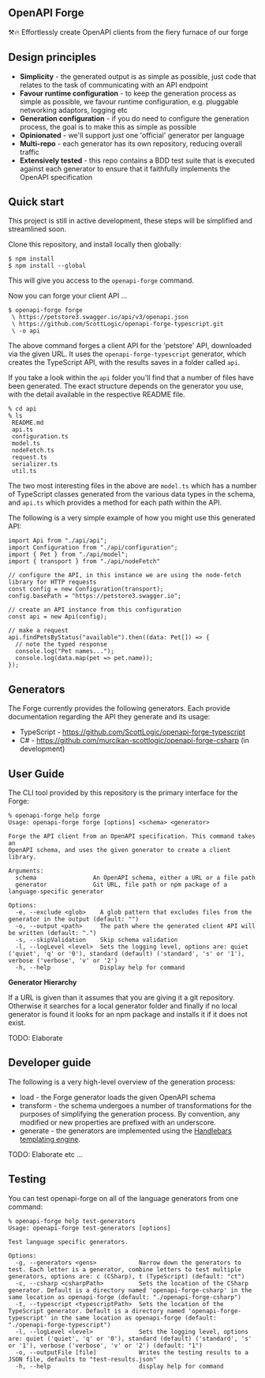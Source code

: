 ## OpenAPI Forge

⚒️🔥 Effortlessly create OpenAPI clients from the fiery furnace of our forge

## Design principles

- **Simplicity** - the generated output is as simple as possible, just code that relates to the task of communicating with an API endpoint
- **Favour runtime configuration** - to keep the generation process as simple as possible, we favour runtime configuration, e.g. pluggable networking adaptors, logging etc
- **Generation configuration** - if you do need to configure the generation process, the goal is to make this as simple as possible
- **Opinionated** - we'll support just one 'official' generator per language
- **Multi-repo** - each generator has its own repository, reducing overall traffic
- **Extensively tested** - this repo contains a BDD test suite that is executed against each generator to ensure that it faithfully implements the OpenAPI specification

## Quick start

This project is still in active development, these steps will be simplified and streamlined soon.

Clone this repository, and install locally then globally:

```
$ npm install
$ npm install --global
```

This will give you access to the `openapi-forge` command.

Now you can forge your client API ...

```
$ openapi-forge forge
 \ https://petstore3.swagger.io/api/v3/openapi.json
 \ https://github.com/ScottLogic/openapi-forge-typescript.git
 \ -o api
```

The above command forges a client API for the 'petstore' API, downloaded via the given URL. It uses the `openapi-forge-typescript` generator, which creates the TypeScript API, with the results saves in a folder called `api`.

If you take a look within the `api` folder you'll find that a number of files have been generated. The exact structure depends on the generator you use, with the detail available in the respective README file.

```
% cd api
% ls
 README.md
 api.ts
 configuration.ts
 model.ts
 nodeFetch.ts
 request.ts
 serializer.ts
 util.ts
```

The two most interesting files in the above are `model.ts` which has a number of TypeScript classes generated from the various data types in the schema, and `api.ts` which provides a method for each path within the API.

The following is a very simple example of how you might use this generated API:

```
import Api from "./api/api";
import Configuration from "./api/configuration";
import { Pet } from "./api/model";
import { transport } from "./api/nodeFetch"

// configure the API, in this instance we are using the node-fetch library for HTTP requests
const config = new Configuration(transport);
config.basePath = "https://petstore3.swagger.io";

// create an API instance from this configuration
const api = new Api(config);

// make a request
api.findPetsByStatus("available").then((data: Pet[]) => {
  // note the typed response
  console.log("Pet names...");
  console.log(data.map(pet => pet.name));
});
```

## Generators

The Forge currently provides the following generators. Each provide documentation regarding the API they generate and its usage:

- TypeScript - https://github.com/ScottLogic/openapi-forge-typescript
- C# - https://github.com/murcikan-scottlogic/openapi-forge-csharp (in development)

## User Guide

The CLI tool provided by this repository is the primary interface for the Forge:

```
% openapi-forge help forge
Usage: openapi-forge forge [options] <schema> <generator>

Forge the API client from an OpenAPI specification. This command takes an
OpenAPI schema, and uses the given generator to create a client library.

Arguments:
  schema                An OpenAPI schema, either a URL or a file path
  generator             Git URL, file path or npm package of a language-specific generator

Options:
  -e, --exclude <glob>    A glob pattern that excludes files from the generator in the output (default: "")
  -o, --output <path>     The path where the generated client API will be written (default: ".")
  -s, --skipValidation    Skip schema validation
  -l, --logLevel <level>  Sets the logging level, options are: quiet ('quiet', 'q' or '0'), standard (default) ('standard', 's' or '1'), verbose ('verbose', 'v' or '2')
  -h, --help              Display help for command
```

**Generator Hierarchy**

If a URL is given than it assumes that you are giving it a git repository. Otherwise it searches for a local generator folder and finally if no local generator is found it looks for an npm package and installs it if it does not exist.

TODO: Elaborate

## Developer guide

The following is a very high-level overview of the generation process:

- load - the Forge generator loads the given OpenAPI schema
- transform - the schema undergoes a number of transformations for the purposes of simplifying the generation process. By convention, any modified or new properties are prefixed with an underscore.
- generate - the generators are implemented using the [Handlebars templating engine](https://handlebarsjs.com/).

TODO: Elaborate etc ...

## Testing

You can test openapi-forge on all of the language generators from one command:

```
% openapi-forge help test-generators
Usage: openapi-forge test-generators [options]

Test language specific generators.

Options:
  -g, --generators <gens>            Narrow down the generators to test. Each letter is a generator, combine letters to test multiple generators, options are: c (CSharp), t (TypeScript) (default: "ct")
  -c, --csharp <csharpPath>          Sets the location of the CSharp generator. Default is a directory named 'openapi-forge-csharp' in the same location as openapi-forge (default: "./openapi-forge-csharp")
  -t, --typescript <typescriptPath>  Sets the location of the TypeScript generator. Default is a directory named 'openapi-forge-typescript' in the same location as openapi-forge (default: "./openapi-forge-typescript")
  -l, --logLevel <level>             Sets the logging level, options are: quiet ('quiet', 'q' or '0'), standard (default) ('standard', 's' or '1'), verbose ('verbose', 'v' or '2') (default: "1")
  -o, --outputFile [file]            Writes the testing results to a JSON file, defaults to "test-results.json"
  -h, --help                         display help for command
```
